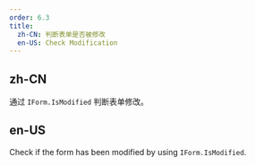 ```yaml
---
order: 6.3
title:
  zh-CN: 判断表单是否被修改
  en-US: Check Modification
---
```


## zh-CN

通过 `IForm.IsModified` 判断表单修改。

## en-US

Check if the form has been modified by using `IForm.IsModified`.
